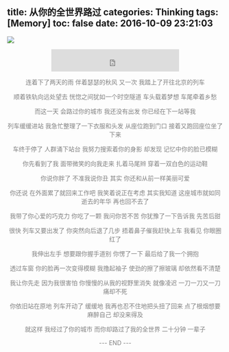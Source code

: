 title: 从你的全世界路过
categories: Thinking
tags: [Memory]
toc: false
date: 2016-10-09 23:21:03
---

![](http://ochyazsr6.bkt.clouddn.com/201610171032_170.jpg)
<!--more-->


<div style="text-align: center; color: grey;">
<iframe frameborder="no" border="0" marginwidth="0" marginheight="0" width=298 height=52 src="http://music.163.com/outchain/player?type=2&id=33248189&auto=1&height=32"></iframe>

连着下了两天的雨
伴着瑟瑟的秋风
又一次
我踏上了开往北京的列车

顺着铁轨向远处望去
恍惚之间犹如一个时空隧道
车头载着梦想
车尾牵着乡愁

而这一天
会路过你的城市
我还没有出发
你已经在下一站等我

列车缓缓进站
我急忙整理了一下衣服和头发
从座位跑到门口
接着又跑回座位坐了下来

车终于停了
人群涌下站台
我努力搜索着你的身影
却发现
记忆中你的脸已模糊

你先看到了我
面带微笑的向我走来
扎着马尾辫
穿着一双白色的运动鞋

你说你胖了
不准我说你丑
其实
你还和从前一样美丽可爱

你还说
在外面累了就回来工作吧
我笑着说正在考虑
其实我知道
这座城市就如同逝去的年华
再也回不去了

我带了你心爱的巧克力
你吃了一颗
我问你苦不苦
你犹豫了一下告诉我
先苦后甜

很快
列车又要出发了
你突然向后退了几步
捂着鼻子催我赶快上车
我看见
你眼圈红了

我伸出左手
想要跟你握手道别
你愣了一下
最后给了我一个拥抱

透过车窗
你的脸再一次变得模糊
我撸起袖子
使劲的擦了擦玻璃
却依然看不清楚

我让你先走
因为我很害怕
你慢慢的从我的视野里消失
就像凌迟
一刀一刀又一刀
痛却不死

你依旧站在原地
列车开动了
缓缓地
我再也忍不住地把头扭了回来
点了根烟想要麻醉自己
却没来得及

就这样
我经过了你的城市
而你却路过了我的全世界
二十分钟
一辈子


--- END ---
<br>

</div>